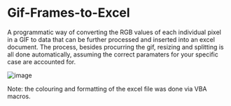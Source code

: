 # Gif-Frames-to-Excel
A programmatic way of converting the RGB values of each individual pixel in a GIF to data that can be further processed and inserted into an excel document. The process, besides procurring the gif, resizing and splitting is all done automatically, assuming the correct paramaters for your specific case are accounted for.

![image](https://user-images.githubusercontent.com/107010803/205056554-e9f4eeee-58f0-4c6d-b2fe-12a11525db00.png)

Note: the colouring and formatting of the excel file was done via VBA macros.
